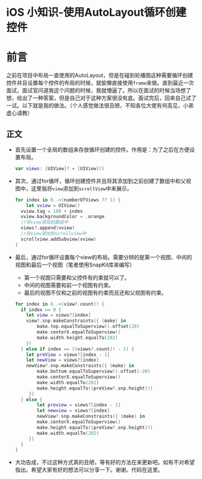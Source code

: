 
# iOS 小知识-使用AutoLayout循环创建控件

# 前言

​	之前在项目中布局一直使用的AutoLayout，但是在碰到轮播图这种需要循环创建控件并且设置每个控件的布局的时候，就偷懒直接使用`frame`来做。直到最近一次面试，面试官问道我这个问题的时候，我就懵逼了。所以在面试的时候当场想了想，给出了一种答案，但是自己对于这种方案很没有底。面试完后，回来自己试了一试。以下就是我的做法。（个人感觉做法很丑陋，不知各位大佬有何高见，小弟虚心请教）

## 正文

* 首先设置一个全局的数组来存放循环创建的控件。作用是：为了之后在方便设置布局。

  ```swift
  var views: [UIView]? = [UIView]()
  ```

* 其次，通过for循环，循环创建控件并且将其添加到之前创建了数组中和父视图中，这里我将`view`添加到`scrollView`中来展示。

  ```swift
  for index in 0..<(numberOfViews ?? 1) {
      let vview = UIView()
  	vview.tag = 100 + index
  	vview.backgroundColor = .orange
  	//将view添加到数组中
  	views?.append(vview)
  	//将view添加到scrollview中
  	scrollview.addSubview(vview)       
  }
  ```

* 最后，通过for循环设置每个view的布局。需要分辨的是第一个视图、中间的视图和最后一个视图（笔者使用SnapKit库来编写）

  * 第一个视图只需要和父控件有约束就可以了。
  * 中间的视图需要和前一个视图有约束。
  * 最后的视图不仅和之前的视图有约束而且还和父视图有约束。

  ```swift
  for index in 0..<(view?.count)! {
    if index == 0 {
      let view = views?[index]
      view?.snp.makeConstraints({ (make) in
          make.top.equalToSuperview().offset(20)
          make.centerX.equalToSuperview()
          make.width.height.equalTo(202)
      })
    } else if index == ((views?.count)! - 1) {
      let preView = views?[index - 1]
      let newView = views?[index]
      newView?.snp.makeConstraints({ (make) in
          make.bottom.equalToSuperview().offset(-20)                      		make.top.equalTo((preView?.snp.bottom)!).offset(20)
          make.centerX.equalToSuperview()
          make.width.equalTo(202)
          make.height.equalTo((preView?.snp.height)!)
       })
    } else {
          let preview = views?[index - 1]
          let newview = views?[index]
          newView?.snp.makeConstraints({ (make) in                 	     make.top.equalTo((preView?.snp.bottom)!).offset(20)
          make.centerX.equalToSuperview()
          make.height.equalTo((preView?.snp.height)!)
          make.width.equalTo(202)
       })
    }
  }
  ```

* 大功告成，不过这种方式真的丑陋，等有好的方法在来更新吧。如有不对希望指出。希望大家有好的想法可以分享一下。谢谢。代码在这里。
